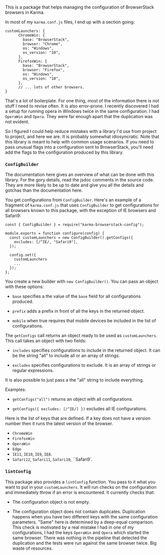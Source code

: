This is a package that helps managing the configuration of BrowserStack browsers
in Karma.

In most of my ``karma.conf.js`` files, I end up with a section going:

```
customLaunchers: {
      ChromeWin: {
        base: "BrowserStack",
        browser: "Chrome",
        os: "Windows",
        os_version: "10",
      },
      FirefoxWin: {
        base: "BrowserStack",
        browser: "Firefox",
        os: "Windows",
        os_version: "10",
      },
      // ... lots of other browsers.
}
```

That's a lot of boilerplate. For one thing, most of the information there is not
stuff I need to revise often. It is also error-prone. I recently discovered I
had a setup for running opera in Windows twice in the same configuration. I had
``OperaWin`` and ``Opera``. They were far enough apart that the duplication was
not evident.

So I figured I could help reduce mistakes with a library I'd use from project to
project, and here we are. It is probably somewhat idiosyncratic. Note that this
library is meant to help with common usage scenarios. If you need to pass
unusual flags into a configuration sent to BrowserStack, you'll need add the
flags to the configuration produced by this library.

### ``ConfigBuilder``

The documentation here gives an overview of what can be done with this
library. For the gory details, read the jsdoc comments in the source code. They
are more likely to be up to date and give you all the details and gotchas than
the documentation here.

You get configurations from ``ConfigBuilder``. Here's an example of a fragment
of ``karma.conf.js`` that uses ``ConfigBuilder`` to get configurations for all
browsers known to this package, with the exception of IE browsers and Safari9:

```
const { ConfigBuilder } = require("karma-browserstack-config");

module.exports = function configure(config) {
  const customLaunchers = new ConfigBuilder().getConfigs({
    excludes: [/^IE/, "Safari9"],
  });

  config.set({
    customLaunchers
    ...
  });
};
```

You create a new builder with ``new ConfigBuilder()``. You can pass an object
with these options:

* ``base`` specifies a the value of the ``base`` field for all configurations
  produced.

* ``prefix`` adds a prefix in front of all the keys in the returned object.

* ``mobile`` when true requires that mobile devices be included in the list of
  configurations.

The ``getConfigs`` call returns an object ready to be used as
``customLaunchers``. This call takes an object with two fields:

* ``includes`` specifies configurations to include in the returned object. It
  can be the string "all" to include all or an array of strings.

* ``excludes`` specifies configurations to exclude. It is an array of strings or
  regular expressions.

It is also possible to just pass a the "all" string to include everything.

Examples:

* ``getConfigs("all")`` returns an object with all configurations.

* ``getConfigs({ excludes: [/^IE/] })`` excludes all IE configurations.

Here is the list of keys that are defined. If a key does not have a version
number then it runs the latest version of the browser.

* ``ChromeWin``
* ``FirefoxWin``
* ``OperaWin``
* ``Edge``
* ``IE11``, ``IE10``, ``IE9``, ``IE8``.
* ``Safari12``, ``Safari11``, ``Safari10``, ``Safari9`.

### ``lintConfig``

This package also provides a ``lintConfig`` function. You pass to it what you
want to put in your ``customLaunchers``. It will run checks on the configuration
and immediately throw if an error is encountered. It currently checks that:

* The configuration object is not empty.

* The configuration object does not contain duplicates. Duplication happens when
  you have two different keys with the same configuration parameters. "Same"
  here is determined by a deep-equal comparison. This check is motivated by a
  real mistake I had in one of my configurations, I had the keys ``OperaWin``
  and ``Opera`` which started the same browser. There was nothing in the
  pipeline that detected the duplication and the tests were run against the same
  browser twice. Big waste of resources.
